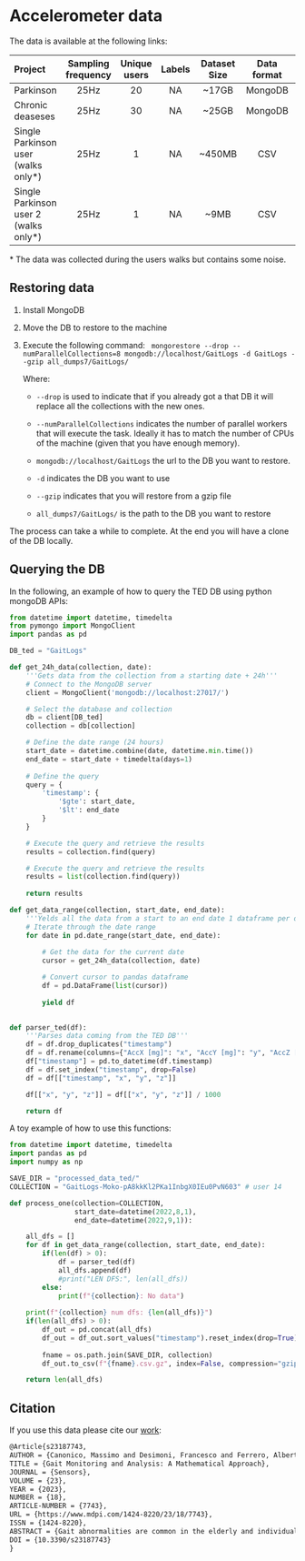 # Accelerometer data

The data is available at the following links:

| Project                             | Sampling frequency | Unique users | Labels | Dataset Size | Data format |                           Download                           |
| :---------------------------------- | :----------------: | :----------: | :----: | :----------: | :---------: | :----------------------------------------------------------: |
| Parkinson                           |        25Hz        |      20      |   NA   |    ~17GB     |   MongoDB   | [LINK](https://drive.google.com/drive/folders/1CnoWaaMFOacgJaCZfJkprRYTsGSBB2po?usp=sharing) |
| Chronic deaseses                    |        25Hz        |      30      |   NA   |    ~25GB     |   MongoDB   | [LINK](https://drive.google.com/drive/folders/1RtDDlfDJzx-0YLW1hm0htt2oQdeuYB5T?usp=sharing) |
| Single Parkinson user (walks only*) |        25Hz        |      1       |   NA   |    ~450MB    |     CSV     | [LINK](https://drive.google.com/drive/folders/1wfsUucekV6ix0HOGfnF-LpLpztrbCluY?usp=sharing) |
| Single Parkinson user 2 (walks only*) |        25Hz        |      1       |   NA   |    ~9MB    |     CSV     | [LINK](https://drive.google.com/drive/folders/13hxamYeQVoo21K7ex1w-pCG53DN5tnTv?usp=sharing) |

\* The data was collected during the users walks but contains some noise.

## Restoring data

1. Install MongoDB

2. Move the DB to restore to the machine

3. Execute the following command:
   ` mongorestore --drop --numParallelCollections=8 mongodb://localhost/GaitLogs -d GaitLogs --gzip all_dumps7/GaitLogs/`

   Where:

   - `--drop` is used to indicate that if you already got a that DB it will replace all the collections with the new ones.

   - `--numParallelCollections` indicates the number of parallel workers that will execute the task. Ideally it has to match the number of CPUs of the machine (given that you have enough memory).
   - `mongodb://localhost/GaitLogs` the url to the DB you want to restore.
   - `-d` indicates the DB you want to use
   - `--gzip` indicates that you will restore from a gzip file
   - `all_dumps7/GaitLogs/` is the path to the DB you want to restore

The process can take a while to complete. At the end you will have a clone of the DB locally.

## Querying the DB

In the following, an example of how to query the TED DB using python mongoDB APIs:

```python
from datetime import datetime, timedelta
from pymongo import MongoClient
import pandas as pd

DB_ted = "GaitLogs"

def get_24h_data(collection, date):
    '''Gets data from the collection from a starting date + 24h'''
    # Connect to the MongoDB server
    client = MongoClient('mongodb://localhost:27017/')

    # Select the database and collection
    db = client[DB_ted]
    collection = db[collection]

    # Define the date range (24 hours)
    start_date = datetime.combine(date, datetime.min.time())
    end_date = start_date + timedelta(days=1)
    
    # Define the query
    query = {
        'timestamp': {
            '$gte': start_date,
            '$lt': end_date
        }
    }

    # Execute the query and retrieve the results
    results = collection.find(query)

    # Execute the query and retrieve the results
    results = list(collection.find(query))
    
    return results

def get_data_range(collection, start_date, end_date):
    '''Yelds all the data from a start to an end date 1 dataframe per day'''
    # Iterate through the date range
    for date in pd.date_range(start_date, end_date):
        
        # Get the data for the current date
        cursor = get_24h_data(collection, date)

        # Convert cursor to pandas dataframe
        df = pd.DataFrame(list(cursor))
        
        yield df

        
def parser_ted(df):
    '''Parses data coming from the TED DB'''
    df = df.drop_duplicates("timestamp")
    df = df.rename(columns={"AccX [mg]": "x", "AccY [mg]": "y", "AccZ [mg]": "z"})
    df["timestamp"] = pd.to_datetime(df.timestamp)
    df = df.set_index("timestamp", drop=False)
    df = df[["timestamp", "x", "y", "z"]]

    df[["x", "y", "z"]] = df[["x", "y", "z"]] / 1000

    return df
```

A toy example of how to use this functions:

```python
from datetime import datetime, timedelta
import pandas as pd
import numpy as np

SAVE_DIR = "processed_data_ted/"
COLLECTION = "GaitLogs-Moko-pA8kkKl2PKa1InbgX0IEu0PvN603" # user 14

def process_one(collection=COLLECTION, 
                start_date=datetime(2022,8,1), 
                end_date=datetime(2022,9,1)):

    all_dfs = []
    for df in get_data_range(collection, start_date, end_date):
        if(len(df) > 0):
            df = parser_ted(df)
            all_dfs.append(df)
            #print("LEN DFS:", len(all_dfs))
        else:
            print(f"{collection}: No data")
    
    print(f"{collection} num dfs: {len(all_dfs)}")
    if(len(all_dfs) > 0):
        df_out = pd.concat(all_dfs)
        df_out = df_out.sort_values("timestamp").reset_index(drop=True)
        
        fname = os.path.join(SAVE_DIR, collection)
        df_out.to_csv(f"{fname}.csv.gz", index=False, compression="gzip")

    return len(all_dfs)
```

## Citation
If you use this data please cite our [work](https://www.mdpi.com/1424-8220/23/18/7743):

```latex
@Article{s23187743,
AUTHOR = {Canonico, Massimo and Desimoni, Francesco and Ferrero, Alberto and Grassi, Pietro Antonio and Irwin, Christopher and Campani, Daiana and Dal Molin, Alberto and Panella, Massimiliano and Magistrelli, Luca},
TITLE = {Gait Monitoring and Analysis: A Mathematical Approach},
JOURNAL = {Sensors},
VOLUME = {23},
YEAR = {2023},
NUMBER = {18},
ARTICLE-NUMBER = {7743},
URL = {https://www.mdpi.com/1424-8220/23/18/7743},
ISSN = {1424-8220},
ABSTRACT = {Gait abnormalities are common in the elderly and individuals diagnosed with Parkinson&rsquo;s, often leading to reduced mobility and increased fall risk. Monitoring and assessing gait patterns in these populations play a crucial role in understanding disease progression, early detection of motor impairments, and developing personalized rehabilitation strategies. In particular, by identifying gait irregularities at an early stage, healthcare professionals can implement timely interventions and personalized therapeutic approaches, potentially delaying the onset of severe motor symptoms and improving overall patient outcomes. In this paper, we studied older adults affected by chronic diseases and/or Parkinson&rsquo;s disease by monitoring their gait due to wearable devices that can accurately detect a person&rsquo;s movements. In our study, about 50 people were involved in the trial (20 with Parkinson&rsquo;s disease and 30 people with chronic diseases) who have worn our device for at least 6 months. During the experimentation, each device collected 25 samples from the accelerometer sensor for each second. By analyzing those data, we propose a metric for the &ldquo;gait quality&rdquo; based on the measure of entropy obtained by applying the Fourier transform.},
DOI = {10.3390/s23187743}
}
```
